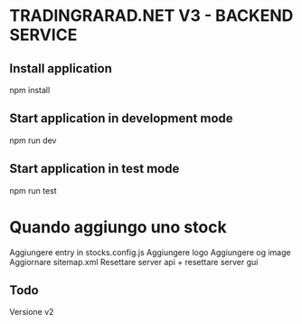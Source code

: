# TRADINGRARAD.NET V3 - BACKEND SERVICE

## Install application
  npm install

## Start application in development mode
  npm run dev

## Start application in test mode
  npm run test


# Quando aggiungo uno stock
Aggiungere entry in stocks.config.js
Aggiungere logo 
Aggiungere og image
Aggiornare sitemap.xml
Resettare server api + resettare server gui

## Todo

Versione v2
